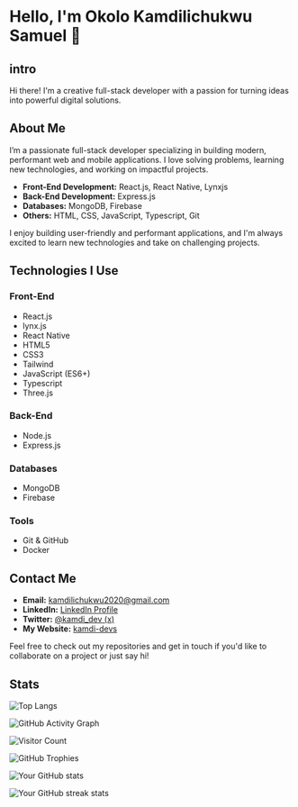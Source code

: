 # Hello, I'm Okolo Kamdilichukwu Samuel 👋


## intro

Hi there! I'm a creative full-stack developer with a passion for turning ideas into powerful digital solutions.
 

## About Me

I’m a passionate full-stack developer specializing in building modern, performant web and mobile applications. I love solving problems, learning new technologies, and working on impactful projects.

- **Front-End Development:** React.js, React Native, Lynxjs 
- **Back-End Development:** Express.js
- **Databases:** MongoDB, Firebase
- **Others:** HTML, CSS, JavaScript, Typescript, Git

I enjoy building user-friendly and performant applications, and I'm always excited to learn new technologies and take on challenging projects.

## Technologies I Use

### Front-End
- React.js
- lynx.js
- React Native
- HTML5
- CSS3
- Tailwind
- JavaScript (ES6+)
- Typescript
- Three.js

### Back-End
- Node.js
- Express.js

### Databases
- MongoDB
- Firebase

### Tools
- Git & GitHub
- Docker


## Contact Me

- **Email:** [kamdilichukwu2020@gmail.com](mailto:kamdilichukwu2020@gmail.com)
- **LinkedIn:** [LinkedIn Profile](https://www.linkedin.com/in/kamdilichukwu-okolo-084037284?utm_source=share&utm_campaign=share_via&utm_content=profile&utm_medium=android_app)
- **Twitter:** [@kamdi_dev (x)](https://x.com/kamdi_dev?t=9A6RWZoO4QhfszlKfL7yzQ&s=09)
- **My Website:** [kamdi-devs](https://kamdidev.vercel.app)

Feel free to check out my repositories and get in touch if you'd like to collaborate on a project or just say hi!

## Stats


![Top Langs](https://github-readme-stats.vercel.app/api/top-langs/?username=boi-network12&layout=compact&theme=radical)

![GitHub Activity Graph](https://github-readme-activity-graph.vercel.app/graph?username=boi-network12&theme=radical)



![Visitor Count](https://komarev.com/ghpvc/?username=boi-network12&label=Profile%20views&color=blueviolet&style=flat)


![GitHub Trophies](https://github-profile-trophy.vercel.app/?username=boi-network12&theme=radical)

![Your GitHub stats](https://github-readme-stats.vercel.app/api?username=boi-network12&show_icons=true&theme=radical)

<!-- Optional: Add a GitHub streak stats -->
![Your GitHub streak stats](https://github-readme-streak-stats.herokuapp.com/?user=boi-network12&theme=radical)
